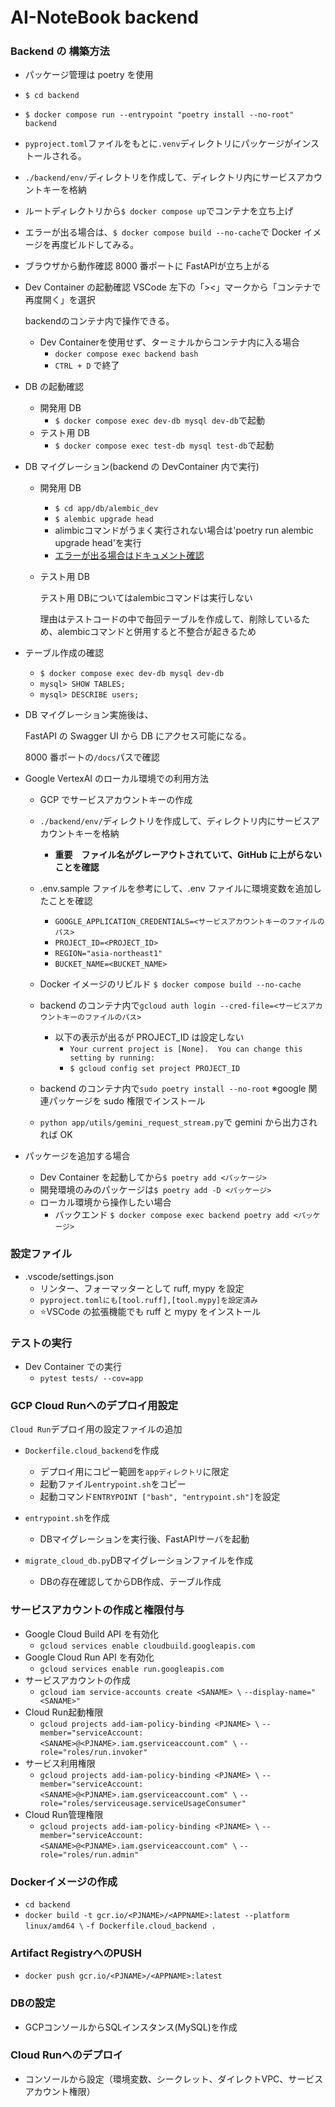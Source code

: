 # AI-NoteBook backend　

### Backend の 構築方法
- パッケージ管理は poetry を使用
- `$ cd backend`
- `$ docker compose run --entrypoint "poetry install --no-root" backend`
- `pyproject.toml`ファイルをもとに`.venv`ディレクトリにパッケージがインストールされる。
- `./backend/env/`ディレクトリを作成して、ディレクトリ内にサービスアカウントキーを格納
- ルートディレクトリから`$ docker compose up`でコンテナを立ち上げ
- エラーが出る場合は、`$ docker compose build --no-cache`で Docker イメージを再度ビルドしてみる。
- ブラウザから動作確認 8000 番ポートに FastAPIが立ち上がる
- Dev Container の起動確認 VSCode 左下の「><」マークから「コンテナで再度開く」を選択

  backendのコンテナ内で操作できる。

  - Dev Containerを使用せず、ターミナルからコンテナ内に入る場合
    - `docker compose exec backend bash` 
    - `CTRL + D` で終了

- DB の起動確認
  - 開発用 DB
    - `$ docker compose exec dev-db mysql dev-db`で起動
  - テスト用 DB
    - `$ docker compose exec test-db mysql test-db`で起動

- DB マイグレーション(backend の DevContainer 内で実行)
  - 開発用 DB
    - `$ cd app/db/alembic_dev`
    - `$ alembic upgrade head`
    - alimbicコマンドがうまく実行されない場合は'poetry run alembic upgrade head'を実行
    - [エラーが出る場合はドキュメント確認](https://alembic.sqlalchemy.org/en/latest/tutorial.html#running-our-first-migration)
  - テスト用 DB

    テスト用 DBについてはalembicコマンドは実行しない

    理由はテストコードの中で毎回テーブルを作成して、削除しているため、alembicコマンドと併用すると不整合が起きるため
  
- テーブル作成の確認
  - `$ docker compose exec dev-db mysql dev-db`
  - `mysql> SHOW TABLES;`
  - `mysql> DESCRIBE users;`

- DB マイグレーション実施後は、
  
  FastAPI の Swagger UI から DB にアクセス可能になる。
  
  8000 番ポートの`/docs`パスで確認

- Google VertexAI のローカル環境での利用方法
  - GCP でサービスアカウントキーの作成
  - `./backend/env/`ディレクトリを作成して、ディレクトリ内にサービスアカウントキーを格納
    - **重要**　**ファイル名がグレーアウトされていて、GitHub に上がらないことを確認**
  
  - .env.sample ファイルを参考にして、.env ファイルに環境変数を追加したことを確認
    - `GOOGLE_APPLICATION_CREDENTIALS=<サービスアカウントキーのファイルのパス>`
    - `PROJECT_ID=<PROJECT_ID>`
    - `REGION="asia-northeast1"`
    - `BUCKET_NAME=<BUCKET_NAME>`
  - Docker イメージのリビルド `$ docker compose build --no-cache`
  - backend のコンテナ内で`gcloud auth login --cred-file=<サービスアカウントキーのファイルのパス>`
    - 以下の表示が出るが PROJECT_ID は設定しない
      - `Your current project is [None].  You can change this setting by running:`
      - `$ gcloud config set project PROJECT_ID`

  - backend のコンテナ内で`sudo poetry install --no-root` ※google 関連パッケージを sudo 権限でインストール
  - `python app/utils/gemini_request_stream.py`で gemini から出力されれば OK

- パッケージを追加する場合
  - Dev Container を起動してから`$ poetry add <パッケージ>`
  - 開発環境のみのパッケージは`$ poetry add -D <パッケージ>`
  - ローカル環境から操作したい場合
    - バックエンド `$ docker compose exec backend poetry add <パッケージ>`

### 設定ファイル
- .vscode/settings.json
  - リンター、フォーマッターとして ruff, mypy を設定
  - `pyproject.tomlにも[tool.ruff],[tool.mypy]を設定済み`
  - ⭐️VSCode の拡張機能でも ruff と mypy をインストール

### テストの実行
- Dev Container での実行
  - `pytest tests/ --cov=app`

### GCP Cloud Runへのデプロイ用設定
`Cloud Run`デプロイ用の設定ファイルの追加
- `Dockerfile.cloud_backend`を作成
    - デプロイ用にコピー範囲を`appディレクトリ`に限定
    - 起動ファイル`entrypoint.sh`をコピー
    - 起動コマンド`ENTRYPOINT ["bash", "entrypoint.sh"]`を設定

- `entrypoint.sh`を作成
    - DBマイグレーションを実行後、FastAPIサーバを起動

- `migrate_cloud_db.py`DBマイグレーションファイルを作成
    - DBの存在確認してからDB作成、テーブル作成

### サービスアカウントの作成と権限付与
- Google Cloud Build API を有効化
    - `gcloud services enable cloudbuild.googleapis.com`
- Google Cloud Run API を有効化
    - `gcloud services enable run.googleapis.com`
- サービスアカウントの作成
    - `gcloud iam service-accounts create <SANAME> \`
        `--display-name="<SANAME>"`
- Cloud Run起動権限
    - `gcloud projects add-iam-policy-binding <PJNAME> \`
        `--member="serviceAccount:<SANAME>@<PJNAME>.iam.gserviceaccount.com" \`
        `--role="roles/run.invoker"`
- サービス利用権限
    - `gcloud projects add-iam-policy-binding <PJNAME> \`
        `--member="serviceAccount:<SANAME>@<PJNAME>.iam.gserviceaccount.com" \`
        `--role="roles/serviceusage.serviceUsageConsumer"`
- Cloud Run管理権限
    - `gcloud projects add-iam-policy-binding <PJNAME> \`
        `--member="serviceAccount:<SANAME>@<PJNAME>.iam.gserviceaccount.com" \`
        `--role="roles/run.admin"`

### Dockerイメージの作成
- `cd backend`
- `docker build -t gcr.io/<PJNAME>/<APPNAME>:latest --platform linux/amd64 \`
    `-f Dockerfile.cloud_backend .`

### Artifact RegistryへのPUSH
- `docker push gcr.io/<PJNAME>/<APPNAME>:latest`

### DBの設定
- GCPコンソールからSQLインスタンス(MySQL)を作成

### Cloud Runへのデプロイ
- コンソールから設定（環境変数、シークレット、ダイレクトVPC、サービスアカウント権限）